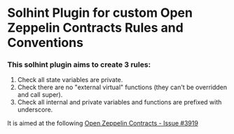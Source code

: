 # Solhint Plugin for custom Open Zeppelin Contracts Rules and Conventions

### This solhint plugin aims to create 3 rules:

1. Check all state variables are private.
2. Check there are no "external virtual" functions (they can't be overridden and call super).
3. Check all internal and private variables and functions are prefixed with underscore.

It is aimed at the following [Open Zeppelin Contracts - Issue #3919](https://github.com/OpenZeppelin/openzeppelin-contracts/issues/3919)

